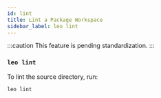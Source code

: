 ```yaml
---
id: lint
title: Lint a Package Workspace
sidebar_label: leo lint
---
```


:::caution
This feature is pending standardization.
:::

### `leo lint`

To lint the source directory, run:
```bash
leo lint
```
